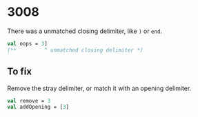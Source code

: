 # 3008

There was a unmatched closing delimiter, like `)` or `end`.

```sml
val oops = 3]
(**         ^ unmatched closing delimiter *)
```

## To fix

Remove the stray delimiter, or match it with an opening delimiter.

```sml
val remove = 3
val addOpening = [3]
```
